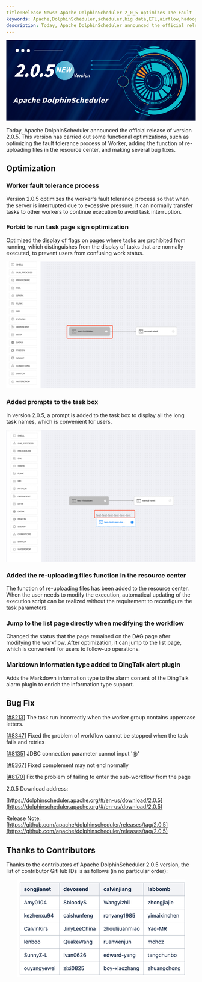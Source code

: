 ```yaml
---
title:Release News! Apache DolphinScheduler 2_0_5 optimizes The Fault Tolerance Process of Worker
keywords: Apache,DolphinScheduler,scheduler,big data,ETL,airflow,hadoop,orchestration,dataops,Meetup
description: Today, Apache DolphinScheduler announced the official release of version 2.0.5.
---
```


<div align=center>
<img src="/img/2022-3-7/1.png"/>
</div>

Today, Apache DolphinScheduler announced the official release of version 2.0.5. This version has carried out some functional optimizations, such as optimizing the fault tolerance process of Worker, adding the function of re-uploading files in the resource center, and making several bug fixes.

## Optimization

### Worker fault tolerance process

Version 2.0.5 optimizes the worker's fault tolerance process so that when the server is interrupted due to excessive pressure, it can normally transfer tasks to other workers to continue execution to avoid task interruption.

### Forbid to run task page sign optimization

Optimized the display of flags on pages where tasks are prohibited from running, which distinguishes from the display of tasks that are normally executed, to prevent users from confusing work status.

<div align=center>
<img src="/img/2022-3-7/2.png"/>
</div>

### Added prompts to the task box

In version 2.0.5, a prompt is added to the task box to display all the long task names, which is convenient for users.

<div align=center>
<img src="/img/2022-3-7/3.png"/>
</div>

### Added the re-uploading files function in the resource center

The function of re-uploading files has been added to the resource center. When the user needs to modify the execution, automatical updating of the execution script can be realized without the requirement to reconfigure the task parameters.

### Jump to the list page directly when modifying the workflow

Changed the status that the page remained on the DAG page after modifying the workflow. After optimization, it can jump to the list page, which is convenient for users to follow-up operations.

### Markdown information type added to DingTalk alert plugin

Adds the Markdown information type to the alarm content of the DingTalk alarm plugin to enrich the information type support.

## Bug Fix

[[#8213](https://github.com/apache/dolphinscheduler/issues/8213)] The task run incorrectly when the worker group contains uppercase letters.

[[#8347](https://github.com/apache/dolphinscheduler/pull/8347)] Fixed the problem of workflow cannot be stopped when the task fails and retries

[[#8135](https://github.com/apache/dolphinscheduler/issues/8135)] JDBC connection parameter cannot input '@'

[[#8367](https://github.com/apache/dolphinscheduler/issues/8367)] Fixed complement may not end normally

[[#8170](https://github.com/apache/dolphinscheduler/issues/8170)] Fix the problem of failing to enter the sub-workflow from the page

2.0.5 Download address:

[https://dolphinscheduler.apache.org/#/en-us/download/2.0.5](https://dolphinscheduler.apache.org/#/en-us/download/2.0.5)

Release Note: [https://github.com/apache/dolphinscheduler/releases/tag/2.0.5](https://github.com/apache/dolphinscheduler/releases/tag/2.0.5)

## Thanks to Contributors

Thanks to the contributors of Apache DolphinScheduler 2.0.5 version, the list of contributor GitHub IDs is as follows (in no particular order):

<div align=center>
<img src="/img/2022-3-7/4.png"/>
</div>
